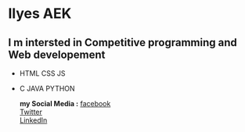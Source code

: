 
# Ilyes AEK 
## I m intersted in Competitive programming and Web developement 
- HTML CSS JS 
- C JAVA PYTHON 
  
  **my Social Media :**
  [facebook](https://web.facebook.com/aek.ilyes.3/)  
  [Twitter](https://twitter.com/yahiailyes1)  
  [LinkedIn](https://www.linkedin.com/in/yahia-ilyes-193457215/)

<!---
ilyes-d/ilyes-d is a ✨ special ✨ repository because its `README.md` (this file) appears on your GitHub profile.
You can click the Preview link to take a look at your changes.
--->
